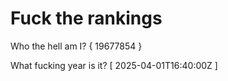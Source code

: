 # Fuck the rankings

Who the hell am I?
{ 19677854 }

What fucking year is it?
[ 2025-04-01T16:40:00Z ]
